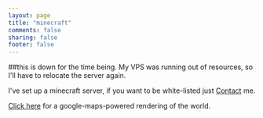 ```yaml
---
layout: page
title: "minecraft"
comments: false
sharing: false
footer: false
---
```


##this is down for the time being. My VPS was running out of resources, so I'll have to relocate the server again.


I've set up a minecraft server, if you want to be white-listed just [Contact](/contact/) me.

[Click here](http://mc.jrobb.org/map/) for a google-maps-powered rendering of the world.
